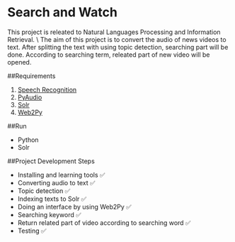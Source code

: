 
# Search and Watch
This project is releated to Natural Languages Processing and Information Retrieval. \\
The aim of this project is to convert the audio of news videos to text. After splitting the text with using topic detection, searching part will be done. According to searching term, releated part of new video will be opened.

##Requirements

1. [Speech Recognition](https://pypi.python.org/pypi/SpeechRecognition)
2. [PyAudio](https://pypi.python.org/pypi/SpeechRecognition/)
3. [Solr](http://lucene.apache.org/solr/)
4. [Web2Py](http://www.web2py.com/)

##Run

* Python
* Solr

##Project Development Steps

* Installing and learning tools :white_check_mark:
* Converting audio to text :white_check_mark:
* Topic detection :white_check_mark:
* Indexing texts to Solr :white_check_mark:
* Doing an interface by using Web2Py :white_check_mark:
* Searching keyword :white_check_mark:
* Return related part of video according to searching word :white_check_mark:
* Testing :white_check_mark:
